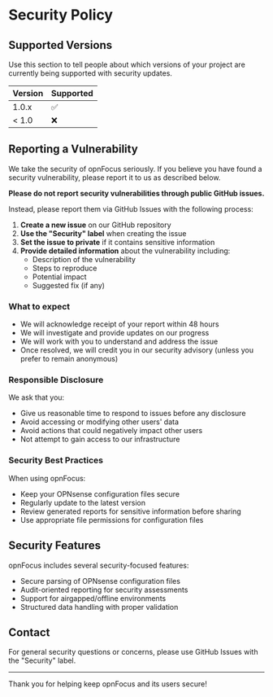 # Security Policy

## Supported Versions

Use this section to tell people about which versions of your project are currently being supported with security updates.

| Version | Supported          |
| ------- | ------------------ |
| 1.0.x   | :white_check_mark: |
| < 1.0   | :x:                |

## Reporting a Vulnerability

We take the security of opnFocus seriously. If you believe you have found a security vulnerability, please report it to us as described below.

**Please do not report security vulnerabilities through public GitHub issues.**

Instead, please report them via GitHub Issues with the following process:

1. **Create a new issue** on our GitHub repository
2. **Use the "Security" label** when creating the issue
3. **Set the issue to private** if it contains sensitive information
4. **Provide detailed information** about the vulnerability including:
   - Description of the vulnerability
   - Steps to reproduce
   - Potential impact
   - Suggested fix (if any)

### What to expect

- We will acknowledge receipt of your report within 48 hours
- We will investigate and provide updates on our progress
- We will work with you to understand and address the issue
- Once resolved, we will credit you in our security advisory (unless you prefer to remain anonymous)

### Responsible Disclosure

We ask that you:

- Give us reasonable time to respond to issues before any disclosure
- Avoid accessing or modifying other users' data
- Avoid actions that could negatively impact other users
- Not attempt to gain access to our infrastructure

### Security Best Practices

When using opnFocus:

- Keep your OPNsense configuration files secure
- Regularly update to the latest version
- Review generated reports for sensitive information before sharing
- Use appropriate file permissions for configuration files

## Security Features

opnFocus includes several security-focused features:

- Secure parsing of OPNsense configuration files
- Audit-oriented reporting for security assessments
- Support for airgapped/offline environments
- Structured data handling with proper validation

## Contact

For general security questions or concerns, please use GitHub Issues with the "Security" label.

---

Thank you for helping keep opnFocus and its users secure!
